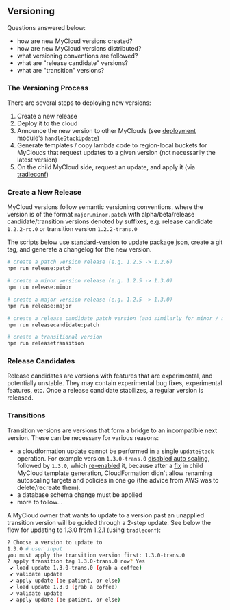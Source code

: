 ## Versioning

Questions answered below:

- how are new MyCloud versions created?
- how are new MyCloud versions distributed?
- what versioning conventions are followed?
- what are "release candidate" versions?
- what are "transition" versions?

### The Versioning Process

There are several steps to deploying new versions:
1. Create a new release
1. Deploy it to the cloud
1. Announce the new version to other MyClouds (see [deployment](../src/in-house-bot/deployment.ts) module's `handleStackUpdate`)
1. Generate templates / copy lambda code to region-local buckets for MyClouds that request updates to a given version (not necessarily the latest version)
1. On the child MyCloud side, request an update, and apply it (via [tradleconf](https://github.com/tradle/configure-tradle))

### Create a New Release

MyCloud versions follow semantic versioning conventions, where the version is of the format `major.minor.patch` with alpha/beta/release candidate/transition versions denoted by suffixes, e.g. release candidate `1.2.2-rc.0` or transition version `1.2.2-trans.0`

The scripts below use [standard-version](https://github.com/conventional-changelog/standard-version) to update package.json, create a git tag, and generate a changelog for the new version.

```sh
# create a patch version release (e.g. 1.2.5 -> 1.2.6)
npm run release:patch

# create a minor version release (e.g. 1.2.5 -> 1.3.0)
npm run release:minor

# create a major version release (e.g. 1.2.5 -> 1.3.0)
npm run release:major

# create a release candidate patch version (and similarly for minor / major)
npm run releasecandidate:patch

# create a transitional version
npm run releasetransition
```

### Release Candidates

Release candidates are versions with features that are experimental, and potentially unstable. They may contain experimental bug fixes, experimental features, etc. Once a release candidate stabilizes, a regular version is released.

### Transitions

Transition versions are versions that form a bridge to an incompatible next version. These can be necessary for various reasons:

- a cloudformation update cannot be performed in a single `updateStack` operation. For example version `1.3.0-trans.0` [disabled auto scaling](https://github.com/tradle/serverless/commit/0e9a6d39f824362815df2308503b7a407caba78a), followed by `1.3.0`, which [re-enabled](https://github.com/tradle/serverless/commit/5477be5b2d1ce0d28748280cd3a20a55fae16b09) it, because after a [fix](https://github.com/tradle/serverless/commit/0e3b88c8f9947a43239d299dd66eaeca5499a711) in child MyCloud template generation, CloudFormation didn't allow renaming autoscaling targets and policies in one go (the advice from AWS was to delete/recreate them).
- a database schema change must be applied
- more to follow...

A MyCloud owner that wants to update to a version past an unapplied transition version will be guided through a 2-step update. See below the flow for updating to 1.3.0 from 1.2.1 (using `tradleconf`):

```sh
? Choose a version to update to 
1.3.0 # user input
you must apply the transition version first: 1.3.0-trans.0
? apply transition tag 1.3.0-trans.0 now? Yes
 ✔ load update 1.3.0-trans.0 (grab a coffee)
 ✔ validate update
 ✔ apply update (be patient, or else)
 ✔ load update 1.3.0 (grab a coffee)
 ✔ validate update
 ✔ apply update (be patient, or else)
```
